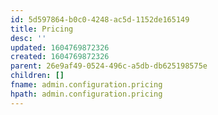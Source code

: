 ```yaml
---
id: 5d597864-b0c0-4248-ac5d-1152de165149
title: Pricing
desc: ''
updated: 1604769872326
created: 1604769872326
parent: 26e9af49-0524-496c-a5db-db625198575e
children: []
fname: admin.configuration.pricing
hpath: admin.configuration.pricing
---
```



